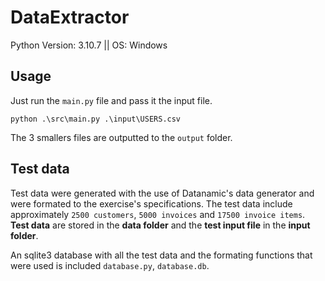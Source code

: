 # DataExtractor

Python Version: 3.10.7 || OS: Windows

## Usage
Just run the `main.py` file and pass it the input file.

```shell
python .\src\main.py .\input\USERS.csv
```
The 3 smallers files are outputted to the `output` folder.

## Test data
Test data were generated with the use of Datanamic's data generator and were formated to the exercise's specifications. The test data include approximately
`2500 customers`, `5000 invoices` and `17500 invoice items`. **Test data** are stored in the **data folder** and the **test input file** in the **input folder**.

An sqlite3 database with all the test data and the formating functions that were used is included `database.py`, `database.db`.
